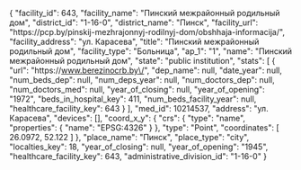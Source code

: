 {
    "facility_id": 643,
    "facility_name": "Пинский межрайонный родильный дом",
    "district_id": "1-16-0",
    "district_name": "Пинск",
    "facility_url": "https:\/\/pcp.by\/pinskij-mezhrajonnyj-rodilnyj-dom\/obshhaja-informacija\/",
    "facility_address": "ул. Карасева",
    "title": "Пинский межрайонный родильный дом",
    "facility_type": "Больница",
    "ap_1": "1",
    "name": "Пинский межрайонный родильный дом",
    "state": "public institution",
    "stats": [
        {
            "url": "https:\/\/www.berezinocrb.by\/",
            "dep_name": null,
            "date_year": null,
            "num_beds_dep": null,
            "num_deps_year": null,
            "num_doctors_dep": null,
            "num_doctors_med": null,
            "year_of_closing": null,
            "year_of_opening": "1972",
            "beds_in_hospital_key": 411,
            "num_beds_facility_year": null,
            "healthcare_facility_key": 643
        }
    ],
    "med_id": 10214537,
    "address": "ул. Карасева",
    "devices": [],
    "coord_x_y": {
        "crs": {
            "type": "name",
            "properties": {
                "name": "EPSG:4326"
            }
        },
        "type": "Point",
        "coordinates": [
            26.0972,
            52.122
        ]
    },
    "place_name": "Пинск",
    "place_type": "city",
    "localties_key": 18,
    "year_of_closing": null,
    "year_of_opening": "1945",
    "healthcare_facility_key": 643,
    "administrative_division_id": "1-16-0"
}